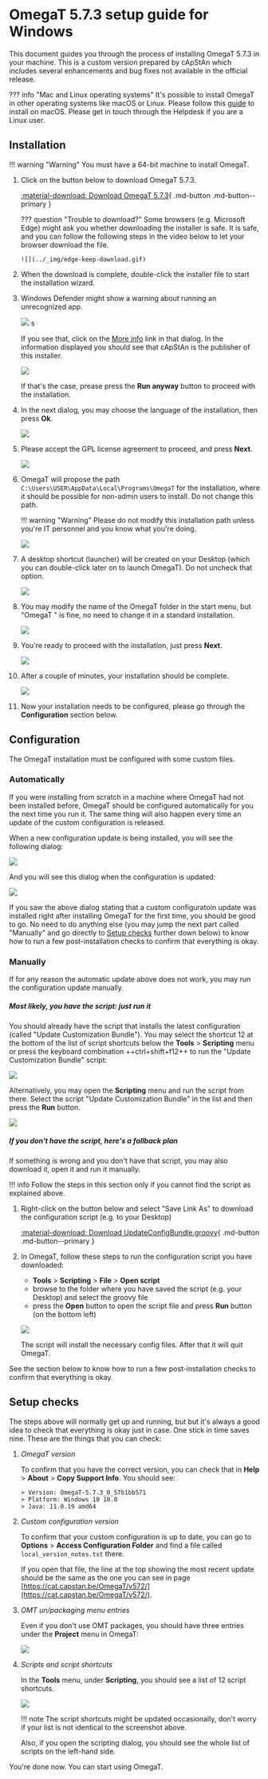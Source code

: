 # OmegaT 5.7.3 setup guide for Windows

This document guides you through the process of installing OmegaT 5.7.3 in your machine. This is a custom version prepared by cApStAn which includes several enhancements and bug fixes not available in the official release.

<!-- prettier-ignore -->
??? info "Mac and Linux operating systems"
    It's possible to install OmegaT in other operating systems like macOS or Linux. Please follow this [guide](install-and-setup-macos.md) to install on macOS. Please get in touch through the Helpdesk if you are a Linux user.


## Installation

<!-- prettier-ignore -->
!!! warning "Warning"
    You must have a 64-bit machine to install OmegaT.

1.  Click on the button below to download OmegaT 5.7.3.

    [ :material-download: Download OmegaT 5.7.3](https://cat.capstan.be/OmegaT/exe/OmegaT_5.7.3_Windows_64_Signed.exe){ .md-button .md-button--primary }

    <!-- prettier-ignore -->
    ??? question "Trouble to download?"
        Some browsers (e.g. Microsoft Edge) might ask you whether downloading the installer is safe. It is safe, and you can follow the following steps in the video below to let your browser download the file.

        ![](../_img/edge-keep-download.gif)

2.  When the download is complete, double-click the installer file to start the installation wizard.

3.  Windows Defender might show a warning about running an unrecognized app.

    ![](../_img/omegat-win-protected-your-pc-01.png) <!-- # omt572-install-01.png -->s

    If you see that, click on the <u>More info</u> link in that dialog. In the information displayed you should see that cApStAn is the publisher of this installer.

    ![](../_img/omt572-install-02-run-anyway.png)

    If that's the case, prease press the **Run anyway** button to proceed with the installation.

4.  In the next dialog, you may choose the language of the installation, then press **Ok**.

    ![](../_img/omt572-install-03-lang.png)

5.  Please accept the GPL license agreement to proceed, and press **Next**.

    ![](../_img/omt572-install-04-accept.png)

6.  OmegaT will propose the path `C:\Users\USER\AppData\Local\Programs\OmegaT` for the installation, where it should be possible for non-admin users to install. Do not change this path.

    <!-- prettier-ignore -->
    !!! warning "Warning"
        Please do not modify this installation path unless you're IT personnel and you know what you're doing.

    ![](../_img/omt572-install-05-path.png)

7.  A desktop shortcut (launcher) will be created on your Desktop (which you can double-click later on to launch OmegaT). Do not uncheck that option.

    ![](../_img/omt572-install-06-desktop-shortcut.png)

8.  You may modify the name of the OmegaT folder in the start menu, but "OmegaT " is fine, no need to change it in a standard installation.

    ![](../_img/omt572-install-07-start-menu.png)

9.  You're ready to proceed with the installation, just press **Next**.

    ![](../_img/omt572-install-08-ready.png)

10. After a couple of minutes, your installation should be complete.

    ![](../_img/omt572-install-09-done.png)

11. Now your installation needs to be configured, please go through the **Configuration** section below.


## Configuration

The OmegaT installation must be configured with some custom files. 

### Automatically

If you were installing from scratch in a machine where OmegaT had not been installed before, OmegaT should be configured automatically for you the next time you run it. The same thing will also happen every time an update of the custom configuration is released. 

When a new configuration update is being installed, you will see the following dialog: 

![](../_img/customization-update-running.png)

And you will see this dialog when the configuration is updated:

![](../_img/customization-update-finished.png)

If you saw the above dialog stating that a custom configuratoin update was installed right after installing OmegaT for the first time, you should be good to go. No need to do anything else (you may jump the next part called "Manually" and go directly to [Setup checks](#setup-checks) further down below) to know how to run a few post-installation checks to confirm that everything is okay.

### Manually

If for any reason the automatic update above does not work, you may run the configuration update manually. 

##### Most likely, you have the script: just run it

You should already have the script that installs the latest configuration (called "Update Customization Bundle"). You may select the shortcut 12 at the bottom of the list of script shortcuts below the **Tools** > **Scripting** menu or press the keyboard combination ++ctrl+shift+f12++ to run the "Update Customization Bundle" script: 

![](../_img/script-shortcut-12.png)

Alternatively, you may open the **Scripting** menu and run the script from there. Select the script "Update Customization Bundle" in the list and then press the **Run** button. 

![](../_img/config-script-run-manually.png)

##### If you don't have the script, here's a fallback plan

If something is wrong and you don't have that script, you may also download it, open it and run it manually.

!!! info
    Follow the steps in this section only if you cannot find the script as explained above.

1.  Right-click on the button below and select "Save Link As" to download the configuration script (e.g. to your Desktop)

    [ :material-download: Download UpdateConfigBundle.groovy](https://cat.capstan.be/OmegaT/v572/customization/scripts/updateConfigBundle.groovy){ .md-button .md-button--primary }

2.  In OmegaT, follow these steps to run the configuration script you have downloaded:

    - **Tools** > **Scripting** > **File** > **Open script**
    - browse to the folder where you have saved the script (e.g. your Desktop) and select the groovy file
    - press the **Open** button to open the script file and press **Run** button (on the bottom left)

    ![](../_img/omt-open-script-and-run.gif)

    The script will install the necessary config files. After that it will quit OmegaT.
    
See the section below to know how to run a few post-installation checks to confirm that everything is okay.

## Setup checks

The steps above will normally get up and running, but but it's always a good idea to check that everything is okay just in case. One stick in time saves nine. These are the things that you can check:

1.  _OmegaT version_

    To confirm that you have the correct version, you can check that in **Help** > **About** > **Copy Support Info**. You should see:

        > Version: OmegaT-5.7.3_0_57b1bb571
        > Platform: Windows 10 10.0
        > Java: 11.0.19 amd64

2.  _Custom configuration version_

    To confirm that your custom configuration is up to date, you can go to **Options** > **Access Configuration Folder** and find a file called `local_version_notes.txt` there.

    If you open that file, the line at the top showing the most recent update should be the same as the one you can see in page [https://cat.capstan.be/OmegaT/v572/](https://cat.capstan.be/OmegaT/v572/).

3.  _OMT un/packaging menu entries_

    Even if you don't use OMT packages, you should have three entries under the **Project** menu in OmegaT:

    ![](../_img/omt-package-entries.png)

    <!-- - Unpack project from OMT file...
    - Pack project as OMT file...
    - Pack and delete project...  -->

4.  _Scripts and script shortcuts_

    In the **Tools** menu, under **Scripting**, you should see a list of 12 script shortcuts.

    ![](../_img/omt-scripts-shortcuts.png)

    !!! note
        The script shortcuts might be updated occasionally, don't worry if your list is not identical to the screenshot above.

    Also, if you open the scripting dialog, you should see the whole list of scripts on the left-hand side.

You're done now. You can start using OmegaT.

<!--
To install OmegaT and set it up on a computer running Windows, please follow the OmegaT installation and setup guide below:

<div style="width: 100%">

<iframe
src="https://slides.com/capstan/omegat-v572-setup-guide/embed?byline=hidden&share=hidden"
width="100%"
height="420"
scrolling="no"
frameborder="0"
webkitallowfullscreen mozallowfullscreen allowfullscreen>
</iframe>

</div>

If you use Mac or Linux, please see the second slide above or get in touch through the Helpdesk.


- USB
16GBc
model...
format as FAT32
D:\OmegaT
zip -- iso


https://www.westerndigital.com/products/usb-flash-drives/sandisk-ultra-fit-usb-3-1?sku=SDCZ430-016G-G46

-->
